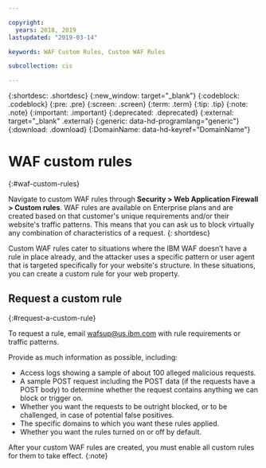 ```yaml
---

copyright:
  years: 2018, 2019
lastupdated: "2019-03-14"

keywords: WAF Custom Rules, Custom WAF Rules

subcollection: cis

---
```


{:shortdesc: .shortdesc}
{:new_window: target="_blank"}
{:codeblock: .codeblock}
{:pre: .pre}
{:screen: .screen}
{:term: .term}
{:tip: .tip}
{:note: .note}
{:important: .important}
{:deprecated: .deprecated}
{:external: target="_blank" .external}
{:generic: data-hd-programlang="generic"}
{:download: .download}
{:DomainName: data-hd-keyref="DomainName"}


# WAF custom rules
{:#waf-custom-rules}

Navigate to custom WAF rules through **Security > Web Application Firewall > Custom rules**. WAF rules are available on Enterprise plans and are created based on that customer's unique requirements and/or their website's traffic patterns. This means that you can ask us to block virtually any combination of characteristics of a request.
{: shortdesc}

Custom WAF rules cater to situations where the IBM WAF doesn’t have a rule in place already, and the attacker uses a specific pattern or user agent that is targeted specifically for your website's structure. In these situations, you can create a custom rule for your web property.

## Request a custom rule
{:#request-a-custom-rule}

To request a rule, email wafsup@us.ibm.com with rule requirements or traffic patterns.

Provide as much information as possible, including:
* Access logs showing a sample of about 100 alleged malicious requests.
* A sample POST request including the POST data (if the requests have a POST body) to determine whether the request contains anything we can block or trigger on.
* Whether you want the requests to be outright blocked, or to be challenged, in case of potential false positives.
* The specific domains to which you want these rules applied.
* Whether you want the rules turned on or off by default.

After your custom WAF rules are created, you must enable all custom rules for them to take effect.
{:note}
